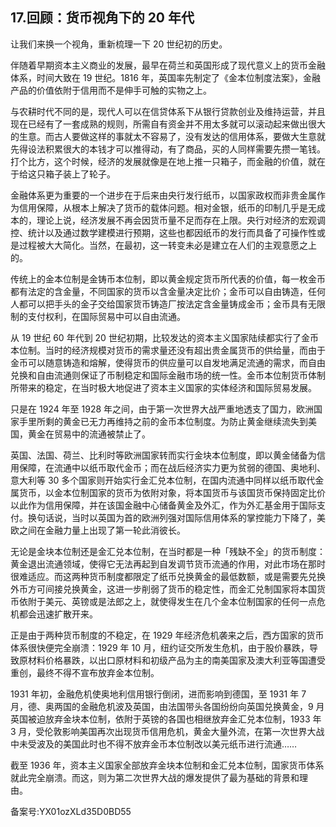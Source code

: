 ## 17.回顾：货币视角下的 20 年代
让我们来换一个视角，重新梳理一下 20 世纪初的历史。 


伴随着早期资本主义商业的发展，最早在荷兰和英国形成了现代意义上的货币金融体系，时间大致在 19 世纪。1816 年，英国率先制定了《金本位制度法案》，金融产品的价值依附于信用而不是伸手可触的实物之上。


与农耕时代不同的是，现代人可以在信贷体系下从银行贷款创业及维持运营，并且现在已经有了一套成熟的规则，所需自有资金并不用太多就可以滚动起来做出很大的生意。而古人要做这样的事就太不容易了，没有发达的信用体系，要做大生意就先得设法积累很大的本钱才可以推得动，有了商品，买的人同样需要先攒一笔钱。打个比方，这个时候，经济的发展就像是在地上推一只箱子，而金融的价值，就在于给这只箱子装上了轮子。 


金融体系更为重要的一个进步在于后来由央行发行纸币，以国家政权而非贵金属作为信用保障，从根本上解决了货币的载体问题。相对金银，纸币的印制几乎是无成本的，理论上说，经济发展不再会因货币量不足而存在上限。央行对经济的宏观调控、统计以及通过数学建模进行预期，这些也都因纸币的发行而具备了可操作性或是过程被大大简化。当然，在最初，这一转变未必是建立在人们的主观意愿之上的。 


传统上的金本位制是金铸币本位制，即以黄金规定货币所代表的价值，每一枚金币都有法定的含金量，不同国家的货币以含金量决定比价；金币可以自由铸造，任何人都可以把手头的金子交给国家货币铸造厂按法定含金量铸成金币；金币具有无限制的支付权利，在国际贸易中可以自由流通。


从 19 世纪 60 年代到 20 世纪初期，比较发达的资本主义国家陆续都实行了金币本位制。当时的经济规模对货币的需求量还没有超出贵金属货币的供给量，而由于金币可以随意铸造和熔解，使得货币的供应量可以自发地满足流通的需求，而自由兑换和自由流通则保证了币制稳定和国际金融市场的统一性。金币本位制货币体制所带来的稳定，在当时极大地促进了资本主义国家的实体经济和国际贸易发展。 


只是在 1924 年至 1928 年之间，由于第一次世界大战严重地透支了国力，欧洲国家手里所剩的黄金已无力再维持之前的金币本位制度。为防止黄金继续流失到美国，黄金在贸易中的流通被禁止了。


英国、法国、荷兰、比利时等欧洲国家转而实行金块本位制度，即以黄金储备为信用保障，在流通中以纸币取代金币；而在战后经济实力更为贫弱的德国、奥地利、意大利等 30 多个国家则开始实行金汇兑本位制，在国内流通中同样以纸币取代金属货币，以金本位制国家的货币为依附对象，将本国货币与该国货币保持固定比价以此作为信用保障，并在该国金融中心储备黄金及外汇，作为外汇基金用于国际支付。换句话说，当时以英国为首的欧洲列强对国际信用体系的掌控能力下降了，美欧之间在金融力量上出现了第一轮此消彼长。 


无论是金块本位制还是金汇兑本位制，在当时都是一种「残缺不全」的货币制度：黄金退出流通领域，使得它无法再起到自发调节货币流通的作用，对此市场在那时很难适应。而这两种货币制度都限定了纸币兑换黄金的最低数额，或是需要先兑换外币方可间接兑换黄金，这进一步削弱了货币的稳定性，而金汇兑制国家将本国货币依附于美元、英镑或是法郎之上，就使得发生在几个金本位制国家的任何一点危机都会迅速扩散开来。 


正是由于两种货币制度的不稳定，在 1929 年经济危机袭来之后，西方国家的货币体系很快便完全崩溃：1929 年 10 月，纽约证交所发生危机，由于股价暴跌，导致原材料价格暴跌，以出口原材料和初级产品为主的南美国家及澳大利亚等国遭受重创，最终不得不宣布放弃金本位制。


1931 年初，金融危机使奥地利信用银行倒闭，进而影响到德国，至 1931 年 7 月，德、奥两国的金融危机波及英国，由法国带头各国纷纷向英国兑换黄金，9 月英国被迫放弃金块本位制，依附于英镑的各国也相继放弃金汇兑本位制，1933 年 3 月，受伦敦影响美国再次出现货币信用危机，黄金大量外流，在第一次世界大战中未受波及的美国此时也不得不放弃金币本位制改以美元纸币进行流通……


截至 1936 年，资本主义国家全部放弃金块本位制和金汇兑本位制，国家货币体系就此完全崩溃。而这，则为第二次世界大战的爆发提供了最为基础的背景和理由。 


备案号:YX01ozXLd35D0BD55

